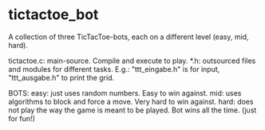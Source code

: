 # tictactoe_bot
A collection of three TicTacToe-bots, each on a different level (easy, mid, hard).

tictactoe.c: main-source. Compile and execute to play.
*.h: outsourced files and modules for different tasks. E.g.: "ttt_eingabe.h" is for input, "ttt_ausgabe.h" to print the grid.

BOTS:
easy: just uses random numbers. Easy to win against.
mid: uses algorithms to block and force a move. Very hard to win against.
hard: does not play the way the game is meant to be played. Bot wins all the time. (just for fun!)
